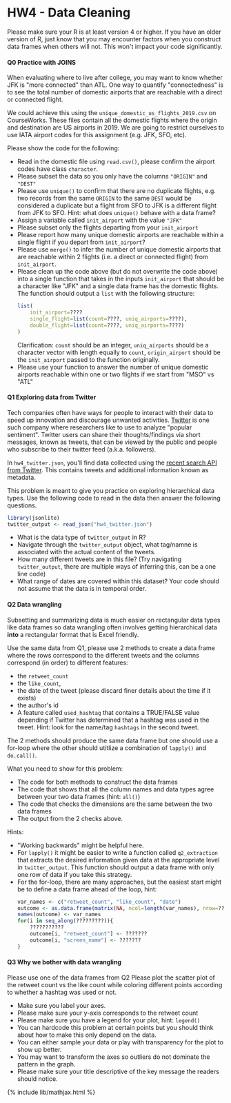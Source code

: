# HW4 - Data Cleaning

Please make sure your R is at least version 4 or higher. If you have an older version of R, just know that
you may encounter factors when you construct data frames when others will not. This won't impact your code
significantly.

#### Q0 Practice with JOINS
When evaluating where to live after college, you may want to know whether JFK is "more connected" than ATL. One way to quantify "connectedness" is to see the total number of domestic airports that are reachable with a direct or connected flight.

We could achieve this using the `unique_domestic_us_flights_2019.csv` on CourseWorks. These files contain all the domestic flights where the origin and destination are US airports in 2019. We are going to restrict ourselves to use IATA airport codes for this assignment (e.g. JFK, SFO, etc).

Please show the code for the following:
- Read in the domestic file using `read.csv()`, please confirm the airport codes have class `character`.
- Please subset the data so you only have the columns `"ORIGIN"` and `"DEST"`
- Please use `unique()` to confirm that there are no duplicate flights, e.g. two records from the same `ORIGIN` to the same `DEST` would be considered a duplicate but a flight from SFO to JFK is a different flight from JFK to SFO. Hint: what does `unique()` behave with a data frame?
- Assign a variable called `init_airport` with the value `"JFK"`
- Please subset only the flights departing from your `init_airport`
- Please report how many unique domestic airports are reachable within a single flight if you depart from `init_airport`?
- Please use `merge()` to infer the number of unique domestic airports that are reachable within 2 flights (i.e. a direct or connected flight) from `init_airport`.
- Please clean up the code above (but do not overwrite the code above) into a single function that takes in the inputs `init_airport` that should be a character like "JFK" and a single data frame has the domestic flights. The function should output a `list` with the following structure:
    ```r
    list(
        init_airport=????
        single_flight=list(count=????, uniq_airports=????),
        double_flight=list(count=????, uniq_airports=????)
    )
    ```
    Clarification: `count` should be an integer, `uniq_airports` should be a character vector with length equally to `count`, `origin_airport` should be the `init_airport` passed to the function originally. 
- Please use your function to answer the number of unique domestic airports reachable within one or two flights if we start from "MSO" vs "ATL"


#### Q1 Exploring data from Twitter
Tech companies often have ways for people to interact with their data to speed up innovation
and discourage unwanted activities. [Twitter](https://twitter.com/home) is one such company where researchers like to
use to analyze "popular sentiment". Twitter users can share their thoughts/findings via short messages, known as tweets, that can be viewed by the public and people who subscribe to their twitter feed (a.k.a. followers).

In `hw4_twitter.json`, you'll find data collected using the [recent search API from Twitter](https://developer.twitter.com/en/docs/twitter-api/tweets/search/introduction).
This contains tweets and additional information known as metadata.

This problem is meant to give you practice on exploring hierarchical data types. Use the following code
to read in the data then answer the following questions.

```r
library(jsonlite)
twitter_output <- read_json("hw4_twitter.json")
```
- What is the data type of `twitter_output` in R?
- Navigate through the `twitter_output` object, what tag/namne is associated with the actual content of the tweets.
- How many different tweets are in this file? (Try navigating `twitter_output`, there are multiple ways of inferring this, can be a one line code)
- What range of dates are covered within this dataset? Your code should not assume that the data is in temporal order.


#### Q2 Data wrangling
Subsetting and summarizing data is much easier on rectangular data types like data frames so data wrangling often involves getting hierarchical data **into** a rectangular format that is Excel friendly.

Use the same data from Q1, please use 2 methods to create a data frame where the rows correspond to the different
tweets and the columns correspond (in order) to different features:
- the `retweet_count`
- the `like_count`, 
- the date of the tweet (please discard finer details about the time if it exists)
- the author's id
- A feature called `used_hashtag` that contains a TRUE/FALSE value depending if Twitter has determined that a hashtag was used in the tweet. Hint: look for the name/tag `hashtags` in the second tweet.

The 2 methods should produce the same data frame but one should use a for-loop where the other should utitlize a combination of `lapply()` and `do.call()`.

What you need to show for this problem:
- The code for both methods to construct the data frames
- The code that shows that all the column names and data types agree between your two data frames (hint: `all()`)
- The code that checks the dimensions are the same between the two data frames
- The output from the 2 checks above.

Hints:
- "Working backwards" might be helpful here.
- For `lapply()` it might be easier to write a function called `q2_extraction` that extracts the desired information given data at the appropriate level in `twitter_output`. This function should output a data frame with only one row of data if you take this strategy.
- For the for-loop, there are many approaches, but the easiest start might be to define a data frame ahead of the loop, hint:
    ```r
    var_names <- c("retweet_count", "like_count", "date")
    outcome <- as.data.frame(matrix(NA, ncol=length(var_names), nrow=?????))
    names(outcome) <- var_names
    for(i in seq_along(?????????)){
        ???????????
        outcome[i, "retweet_count"] <- ???????
        outcome[i, "screen_name"] <- ???????
    }
    ```

#### Q3 Why we bother with data wrangling
Please use one of the data frames from Q2
Please plot the scatter plot of the retweet count vs the like count while coloring different points according to whether a hashtag was used or not.
- Make sure you label your axes.
- Please make sure your y-axis corresponds to the retweet count
- Please make sure you have a legend for your plot, hint: `legend()`
- You can hardcode this problem at certain points but you should think about how to make this only depend on the data.
- You can either sample your data or play with transparency for the plot to show up better.
- You may want to transform the axes so outliers do not dominate the pattern in the graph.
- Please make sure your title descriptive of the key message the readers should notice.

{% include lib/mathjax.html %}
